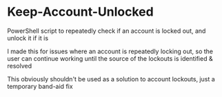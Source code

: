 # Keep-Account-Unlocked

PowerShell script to repeatedly check if an account is locked out, and unlock it if it is

I made this for issues where an account is repeatedly locking out, so the user can continue working until the source of the lockouts is identified & resolved

This obviously shouldn't be used as a solution to account lockouts, just a temporary band-aid fix

